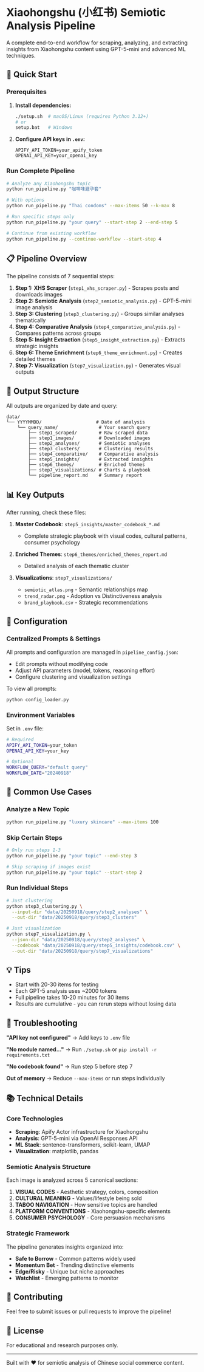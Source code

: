 # Xiaohongshu (小红书) Semiotic Analysis Pipeline

A complete end-to-end workflow for scraping, analyzing, and extracting insights from Xiaohongshu content using GPT-5-mini and advanced ML techniques.

## 🚀 Quick Start

### Prerequisites

1. **Install dependencies:**
   ```bash
   ./setup.sh  # macOS/Linux (requires Python 3.12+)
   # or
   setup.bat   # Windows
   ```

2. **Configure API keys in `.env`:**
   ```env
   APIFY_API_TOKEN=your_apify_token
   OPENAI_API_KEY=your_openai_key
   ```

### Run Complete Pipeline

```bash
# Analyze any Xiaohongshu topic
python run_pipeline.py "咖啡味避孕套"

# With options
python run_pipeline.py "Thai condoms" --max-items 50 --k-max 8

# Run specific steps only
python run_pipeline.py "your query" --start-step 2 --end-step 5

# Continue from existing workflow
python run_pipeline.py --continue-workflow --start-step 4
```

## 📋 Pipeline Overview

The pipeline consists of 7 sequential steps:

1. **Step 1: XHS Scraper** (`step1_xhs_scraper.py`) - Scrapes posts and downloads images
2. **Step 2: Semiotic Analysis** (`step2_semiotic_analysis.py`) - GPT-5-mini image analysis
3. **Step 3: Clustering** (`step3_clustering.py`) - Groups similar analyses thematically
4. **Step 4: Comparative Analysis** (`step4_comparative_analysis.py`) - Compares patterns across groups
5. **Step 5: Insight Extraction** (`step5_insight_extraction.py`) - Extracts strategic insights
6. **Step 6: Theme Enrichment** (`step6_theme_enrichment.py`) - Creates detailed themes
7. **Step 7: Visualization** (`step7_visualization.py`) - Generates visual outputs

## 📁 Output Structure

All outputs are organized by date and query:

```
data/
└── YYYYMMDD/                    # Date of analysis
    └── query_name/               # Your search query
        ├── step1_scraped/        # Raw scraped data
        ├── step1_images/         # Downloaded images
        ├── step2_analyses/       # Semiotic analyses
        ├── step3_clusters/       # Clustering results
        ├── step4_comparative/    # Comparative analysis
        ├── step5_insights/       # Extracted insights
        ├── step6_themes/         # Enriched themes
        ├── step7_visualizations/ # Charts & playbook
        └── pipeline_report.md    # Summary report
```

## 📊 Key Outputs

After running, check these files:

1. **Master Codebook**: `step5_insights/master_codebook_*.md`
   - Complete strategic playbook with visual codes, cultural patterns, consumer psychology

2. **Enriched Themes**: `step6_themes/enriched_themes_report.md`
   - Detailed analysis of each thematic cluster

3. **Visualizations**: `step7_visualizations/`
   - `semiotic_atlas.png` - Semantic relationships map
   - `trend_radar.png` - Adoption vs Distinctiveness analysis
   - `brand_playbook.csv` - Strategic recommendations

## 🔧 Configuration

### Centralized Prompts & Settings

All prompts and configuration are managed in `pipeline_config.json`:
- Edit prompts without modifying code
- Adjust API parameters (model, tokens, reasoning effort)
- Configure clustering and visualization settings

To view all prompts:
```bash
python config_loader.py
```

### Environment Variables

Set in `.env` file:
```bash
# Required
APIFY_API_TOKEN=your_token
OPENAI_API_KEY=your_key

# Optional
WORKFLOW_QUERY="default query"
WORKFLOW_DATE="20240918"
```

## 🎯 Common Use Cases

### Analyze a New Topic
```bash
python run_pipeline.py "luxury skincare" --max-items 100
```

### Skip Certain Steps
```bash
# Only run steps 1-3
python run_pipeline.py "your topic" --end-step 3

# Skip scraping if images exist
python run_pipeline.py "your topic" --start-step 2
```

### Run Individual Steps
```bash
# Just clustering
python step3_clustering.py \
  --input-dir "data/20250918/query/step2_analyses" \
  --out-dir "data/20250918/query/step3_clusters"

# Just visualization
python step7_visualization.py \
  --json-dir "data/20250918/query/step2_analyses" \
  --codebook "data/20250918/query/step5_insights/codebook.csv" \
  --out-dir "data/20250918/query/step7_visualizations"
```

## 💡 Tips

- Start with 20-30 items for testing
- Each GPT-5 analysis uses ~2000 tokens
- Full pipeline takes 10-20 minutes for 30 items
- Results are cumulative - you can rerun steps without losing data

## 🐛 Troubleshooting

**"API key not configured"**
→ Add keys to `.env` file

**"No module named..."**
→ Run `./setup.sh` or `pip install -r requirements.txt`

**"No codebook found"**
→ Run step 5 before step 7

**Out of memory**
→ Reduce `--max-items` or run steps individually

## 📚 Technical Details

### Core Technologies
- **Scraping**: Apify Actor infrastructure for Xiaohongshu
- **Analysis**: GPT-5-mini via OpenAI Responses API
- **ML Stack**: sentence-transformers, scikit-learn, UMAP
- **Visualization**: matplotlib, pandas

### Semiotic Analysis Structure
Each image is analyzed across 5 canonical sections:
1. **VISUAL CODES** - Aesthetic strategy, colors, composition
2. **CULTURAL MEANING** - Values/lifestyle being sold
3. **TABOO NAVIGATION** - How sensitive topics are handled
4. **PLATFORM CONVENTIONS** - Xiaohongshu-specific elements
5. **CONSUMER PSYCHOLOGY** - Core persuasion mechanisms

### Strategic Framework
The pipeline generates insights organized into:
- **Safe to Borrow** - Common patterns widely used
- **Momentum Bet** - Trending distinctive elements
- **Edge/Risky** - Unique but niche approaches
- **Watchlist** - Emerging patterns to monitor

## 🤝 Contributing

Feel free to submit issues or pull requests to improve the pipeline!

## 📄 License

For educational and research purposes only.

---

Built with ❤️ for semiotic analysis of Chinese social commerce content.